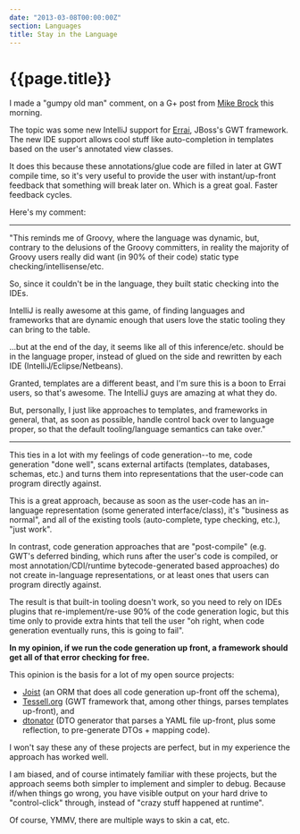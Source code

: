 ```yaml
---
date: "2013-03-08T00:00:00Z"
section: Languages
title: Stay in the Language
---
```


{{page.title}}
==============

I made a "gumpy old man" comment, on a G+ post from [Mike Brock](https://plus.google.com/u/0/109101057654691472275/posts/97b5HKdkMkS) this morning.

The topic was some new IntelliJ support for [Errai](http://www.jboss.org/errai), JBoss's GWT framework. The new IDE support allows cool stuff like auto-completion in templates based on the user's annotated view classes.

It does this because these annotations/glue code are filled in later at GWT compile time, so it's very useful to provide the user with instant/up-front feedback that something will break later on. Which is a great goal. Faster feedback cycles.

Here's my comment:

---

"This reminds me of Groovy, where the language was dynamic, but, contrary to the delusions of the Groovy committers, in reality the majority of Groovy users really did want (in 90% of their code) static type checking/intellisense/etc.

So, since it couldn't be in the language, they built static checking into the IDEs.

IntelliJ is really awesome at this game, of finding languages and frameworks that are dynamic enough that users love the static tooling they can bring to the table.

...but at the end of the day, it seems like all of this inference/etc. should be in the language proper, instead of glued on the side and rewritten by each IDE (IntelliJ/Eclipse/Netbeans).

Granted, templates are a different beast, and I'm sure this is a boon to Errai users, so that's awesome. The IntelliJ guys are amazing at what they do.

But, personally, I just like approaches to templates, and frameworks in general, that, as soon as possible, handle control back over to language proper, so that the default tooling/language semantics can take over."

---

This ties in a lot with my feelings of code generation--to me, code generation "done well", scans external artifacts (templates, databases, schemas, etc.) and turns them into representations that the user-code can program directly against.

This is a great approach, because as soon as the user-code has an in-language representation (some generated interface/class), it's "business as normal", and all of the existing tools (auto-complete, type checking, etc.), "just work".

In contrast, code generation approaches that are "post-compile" (e.g. GWT's deferred binding, which runs after the user's code is compiled, or most annotation/CDI/runtime bytecode-generated based approaches) do not create in-language representations, or at least ones that users can program directly against.

The result is that built-in tooling doesn't work, so you need to rely on IDEs plugins that re-implement/re-use 90% of the code generation logic, but this time only to provide extra hints that tell the user "oh right, when code generation eventually runs, this is going to fail".

**In my opinion, if we run the code generation up front, a framework should get all of that error checking for free.**

This opinion is the basis for a lot of my open source projects:

* [Joist](http://joist.ws) (an ORM that does all code generation up-front off the schema),
* [Tessell.org](http://www.tessell.org) (GWT framework that, among other things, parses templates up-front), and
* [dtonator](http://www.dtonator.org) (DTO generator that parses a YAML file up-front, plus some reflection, to pre-generate DTOs + mapping code).

I won't say these any of these projects are perfect, but in my experience the approach has worked well.

I am biased, and of course intimately familiar with these projects, but the approach seems both simpler to implement and simpler to debug. Because if/when things go wrong, you have visible output on your hard drive to "control-click" through, instead of "crazy stuff happened at runtime".

Of course, YMMV, there are multiple ways to skin a cat, etc.

